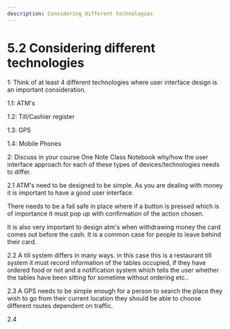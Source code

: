 ```yaml
---
description: Considering different technologies
---
```


# 5.2 Considering different technologies

1: Think of at least 4 different technologies where user interface design is an important consideration.

1.1: ATM's

1.2: Till/Cashier register

1.3: GPS

1.4: Mobile Phones 

2: Discuss in your course One Note Class Notebook why/how the user interface approach for each of these types of devices/technologies needs to differ.

2.1 ATM's need to be designed to be simple. As you are dealing with money it is important to have a good user interface. 

There needs to be a fail safe in place where if a button is pressed which is of importance it must pop up with confirmation of the action chosen. 

It is also very important to design atm's when withdrawing money the card comes out before the cash. It is a common case for people to leave behind their card.

2.2 A till system differs in many ways. in this case this is a restaurant till system it must record information of the tables occupied, if they have ordered food or not and a notification system which tells the user whether the tables have been sitting for sometime without ordering etc..

2.3 A GPS needs to be simple enough for a person to search the place they wish to go from their current location they should be able to choose different routes dependent on traffic.

2.4

